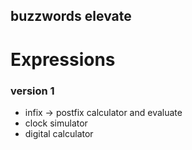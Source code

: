 ## buzzwords elevate
# Expressions

### version 1
 * infix -> postfix calculator and evaluate
 * clock simulator
 * digital calculator
